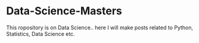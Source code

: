 # Data-Science-Masters
This ropository is on Data Science.. here I will make posts related to Python, Statistics, Data Science etc.
